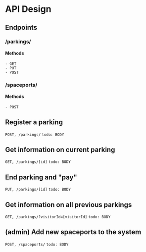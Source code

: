 # API Design

## Endpoints

### /parkings/

#### Methods
    - GET
    - PUT
    - POST

### /spaceports/

#### Methods
    - POST


## Register a parking

`POST, /parkings/`
`todo: BODY`

## Get information on current parking

`GET, /parkings/[id]`
`todo: BODY`

## End parking and "pay"

`PUT, /parkings/[id]`
`todo: BODY`

## Get information on all previous parkings

`GET, /parkings/?visitorId=[visitorId]`
`todo: BODY`

## (admin) Add new spaceports to the system

`POST, /spaceports/`
`todo: BODY`
